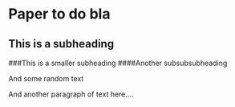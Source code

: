 # Paper to do bla 
## This is a subheading
###This is a smaller subheading
####Another subsubsubheading

And some random text

And another paragraph of text here....
